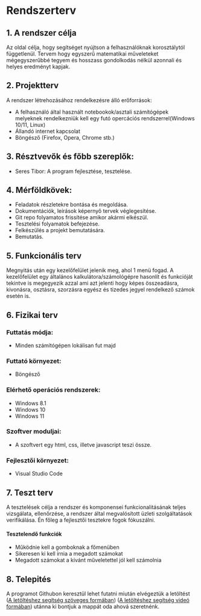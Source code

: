 # Rendszerterv
## 1. A rendszer célja

Az oldal célja, hogy segítséget nyújtson a felhasználóknak korosztálytól függetlenül. 
Tervem hogy egyszerű matematikai műveleteket mégegyszerűbbé tegyem és hosszass gondolkodás nélkül azonnali és helyes eredményt kapjak. 

## 2. Projektterv

A rendszer létrehozásához rendelkezésre álló erőforrások:

- A felhasználó által használt notebookok/asztali számítógépek melyeknek rendelkezniük kell egy futó opercációs rendszerrel(Windows 10/11, Linux) 
- Állandó internet kapcsolat 
- Böngésző (Firefox, Opera, Chrome stb.)

## 3. Résztvevők és főbb szereplők:

- Seres Tibor: A program fejlesztése, tesztelése.

## 4. Mérföldkövek:

 - Feladatok részletekre bontása és megoldása.
 - Dokumentációk, leírások képernyő tervek véglegesítése.
 - Git repo folyamatos frissítése amikor akármi elkészül.
 - Tesztelési folyamatok befejezése.
 - Felkészülés a projekt bemutatására.
 - Bemutatás.

 ## 5. Funkcionális terv

Megnyitás után egy kezelőfelület jelenik meg, ahol 1 menü fogad. A kezelőfelület egy általános kalkulátora/számológépre hasonlít 
és funkcióját tekintve is megegyezik azzal ami azt jelenti hogy képes összeadásra, kivonásra, osztásra, szorzásra egyész és tizedes jegyel rendelkező számok esetén is. 

## 6. Fizikai terv

### Futtatás módja:
- Minden számítógépen lokálisan fut majd
### Futtató környezet:
- Böngésző
### Elérhető operációs rendszerek:
- Windows 8.1
- Windows 10
- Windows 11
### Szoftver moduljai:

- A szoftvert egy html, css, illetve javascript teszi össze.

### Fejlesztői környezet:

- Visual Studio Code

## 7. Teszt terv
A tesztelések célja a rendszer és komponensei funkcionalitásának teljes vizsgálata, ellenőrzése, a rendszer által megvalósított üzleti szolgáltatások verifikálása. Én főleg a fejlesztői tesztekre fogok fókuszálni.
#### Tesztelendő funkciók
 - Működnie kell a gomboknak a főmenüben
 - Sikeresen ki kell írnia a megadott számokat
 - Megadott számokat a kívánt műveletettel jól kell számolnia

## 8. Telepités
A programot Githubon keresztül lehet futatni miután elvégeztük a letöltést ([A letöltéshez segítség szöveges formában](https://docs.github.com/en/get-started/start-your-journey/downloading-files-from-github)) ([A letöltéshez segítség videó formában](https://www.youtube.com/watch?v=eWiPHP0us_0)) utánna ki bontjuk a mappát oda ahová szeretnénk.
